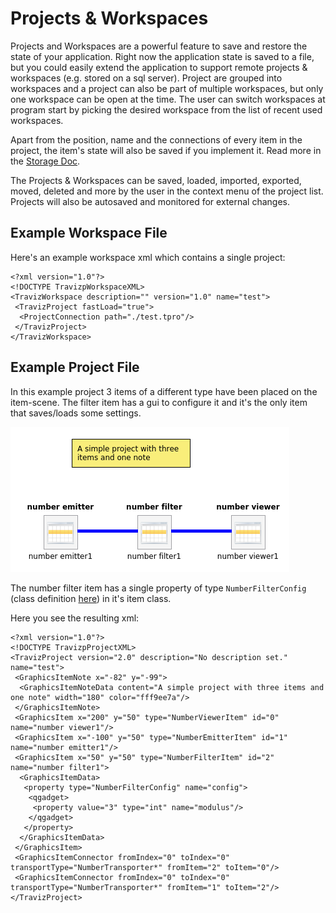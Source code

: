 # Projects & Workspaces

Projects and Workspaces are a powerful feature to save and restore the state of your application. Right now the application state is saved to a file, but you could easily extend the application to support remote projects & workspaces (e.g. stored on a sql server). Project are grouped into workspaces and a project can also be part of multiple workspaces, but only one workspace can be open at the time. The user can switch workspaces at program start by picking the desired workspace from the list of recent used workspaces.

Apart from the position, name and the connections of every item in the project, the item's state will also be saved if you implement it. Read more in the [Storage Doc](./storage.md).

The Projects & Workspaces can be saved, loaded, imported, exported, moved, deleted and more by the user in the context menu of the project list. Projects will also be autosaved and monitored for external changes.


## Example Workspace File

Here's an example workspace xml which contains a single project:

```
<?xml version="1.0"?>
<!DOCTYPE TravizpWorkspaceXML>
<TravizWorkspace description="" version="1.0" name="test">
 <TravizProject fastLoad="true">
  <ProjectConnection path="./test.tpro"/>
 </TravizProject>
</TravizWorkspace>

```

## Example Project File

In this example project 3 items of a different type have been placed on the item-scene. The filter item has a gui to configure it and it's the only item that saves/loads some settings.

![Screenshot of the example project](./testproject.png)

The number filter item has a single property of type `NumberFilterConfig` (class definition [here](./storage.md)) in it's item class.

Here you see the resulting xml:

```
<?xml version="1.0"?>
<!DOCTYPE TravizpProjectXML>
<TravizProject version="2.0" description="No description set." name="test">
 <GraphicsItemNote x="-82" y="-99">
  <GraphicsItemNoteData content="A simple project with three items and one note" width="180" color="fff9ee7a"/>
 </GraphicsItemNote>
 <GraphicsItem x="200" y="50" type="NumberViewerItem" id="0" name="number viewer1"/>
 <GraphicsItem x="-100" y="50" type="NumberEmitterItem" id="1" name="number emitter1"/>
 <GraphicsItem x="50" y="50" type="NumberFilterItem" id="2" name="number filter1">
  <GraphicsItemData>
   <property type="NumberFilterConfig" name="config">
    <qgadget>
     <property value="3" type="int" name="modulus"/>
    </qgadget>
   </property>
  </GraphicsItemData>
 </GraphicsItem>
 <GraphicsItemConnector fromIndex="0" toIndex="0" transportType="NumberTransporter*" fromItem="2" toItem="0"/>
 <GraphicsItemConnector fromIndex="0" toIndex="0" transportType="NumberTransporter*" fromItem="1" toItem="2"/>
</TravizProject>

```